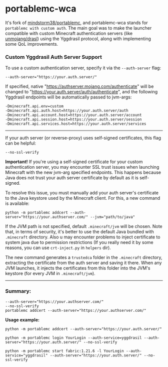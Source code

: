 # portablemc-wca

It's fork of [mindstorm38/portablemc](https://github.com/mindstorm38/portablemc), and portablemc-wca stands for `portablemc with custom auth`. The main goal was to make the launcher compatible with custom Minecraft authentication servers (like [unmojang/drasl](https://github.com/unmojang/drasl)) using the Yggdrasil protocol, along with implementing some QoL improvements.

### Custom Yggdrasil Auth Server Support

To use a custom authentication server, specify it via the `--auth-server` flag:

```
--auth-server="https://your.auth.server/"
```

If specified, native "https://authserver.mojang.com/authenticate" will be changed to "https://your.auth.server/auth/authenticate", and the following Yggdrasil endpoints will be automatically passed to jvm-args:
```
-Dminecraft.api.env=custom 
-Dminecraft.api.auth.host=https://your.auth.server/auth 
-Dminecraft.api.account.host=https://your.auth.server/account 
-Dminecraft.api.session.host=https://your.auth.server/session 
-Dminecraft.api.services.host=https://your.auth.server/services
```
---
If your auth server (or reverse-proxy) uses self-signed certificates, this flag can be helpful:
```
--no-ssl-verify
```
**Important!** If you're using a self-signed certificate for your custom authentication server, you may encounter SSL trust issues when launching Minecraft with the new jvm-arg specified endpoints. This happens because Java does not trust your auth server certificate by default as it is self-signed.

To resolve this issue, you must manually add your auth server's certificate to the Java keystore used by the Minecraft client. For this, a new command is available:

```
python -m portablemc addcert --auth-server="https://your.authserver.com/" --jvm="path/to/java"
```

If the JVM path is not specified, default `.minecraft/jvm` will be chosen. Note that, in terms of security, it's better to use the default Java bundled with `.minecraft` directory. Also u may encounter problems to inject certificate to system java due to permission restrictions (If you really need it by some reasons, you can use `crt-inject.py` in `helpers` dir).

The new command generates a `trustedca` folder in the `.minecraft` directory, extracting the certificate from the auth server and saving it there. When any JVM launches, it injects the certificates from this folder into the JVM's keystore (for every JVM in `.minecraft/jvm`).

---

### Summary:

```
--auth-server="https://your.authserver.com/"
--no-ssl-verify
portablemc addcert --auth-server="https://your.authserver.com/"
```

**Usage example:**

```
python -m portablemc addcert --auth-server="https://your.auth.server/"

python -m portablemc login YourLogin --auth-service=yggdrasil --auth-server="https://your.auth.server/" --no-ssl-verify

python -m portablemc start fabric:1.21.6 -l YourLogin --auth-service="yggdrasil" --auth-server="https://your.auth.server/" --no-ssl-verify
```


